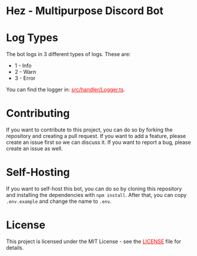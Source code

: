# Hez - Multipurpose Discord Bot

# Log Types

The bot logs in 3 different types of logs. These are:

- 1 - Info
- 2 - Warn
- 3 - Error

You can find the logger in: [src/handler/Logger.ts](./src/handler/Logger.ts).

<style>
    a 
    {
        color: red;
    }

    a:hover
    {
        color: blue;
        text-decoration: none;
    }
</style>

# Contributing

If you want to contribute to this project, you can do so by forking the repository and creating a pull request. If you want to add a feature, please create an issue first so we can discuss it. If you want to report a bug, please create an issue as well.

# Self-Hosting

If you want to self-host this bot, you can do so by cloning this repository and installing the dependencies with `npm install`. After that, you can copy `.env.example` and change the name to `.env`.

# License

This project is licensed under the MIT License - see the [LICENSE](LICENSE) file for details.
